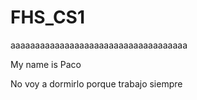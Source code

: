 # FHS_CS1
aaaaaaaaaaaaaaaaaaaaaaaaaaaaaaaaaaaa

My name is Paco

No voy a dormirlo porque trabajo siempre
